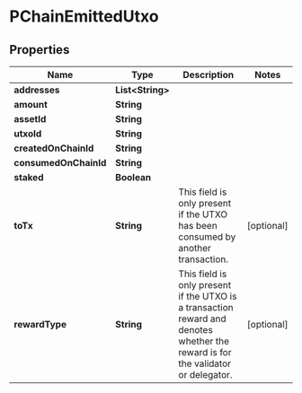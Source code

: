 # PChainEmittedUtxo

## Properties
Name | Type | Description | Notes
------------ | ------------- | ------------- | -------------
**addresses** | **List&lt;String&gt;** |  | 
**amount** | **String** |  | 
**assetId** | **String** |  | 
**utxoId** | **String** |  | 
**createdOnChainId** | **String** |  | 
**consumedOnChainId** | **String** |  | 
**staked** | **Boolean** |  | 
**toTx** | **String** | This field is only present if the UTXO has been consumed by another transaction. |  [optional]
**rewardType** | **String** | This field is only present if the UTXO is a transaction reward and denotes whether the reward is for the validator or delegator. |  [optional]
